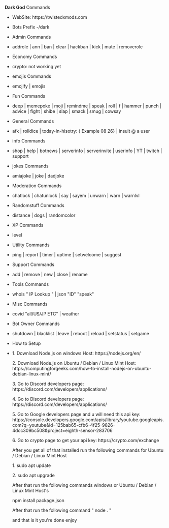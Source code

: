 <p><strong>Dark God</strong> Commands</p>
<ul>
<li>
<p>WebSite: https://twistedxmods.com</p>
</li>
<li>
<p>Bots Prefix 
-/dark</p>
</li>
<li>
<p>Admin Commands</p>
</li>
<li>
<p>addrole | ann | ban | clear | hackban | kick | mute | removerole</p>
</li>
<li>
<p>Economy Commands</p>
</li>
<li>
<p>crypto: not working yet</p>
</li>
<li>
<p>emojis Commands</p>
</li>
<li>
<p>emojify | emojis</p>
</li>
<li>
<p>Fun Commands</p>
</li>
<li>
<p>deep | memepoke | moji | remindme | speak | roll | f | hammer | punch | advice | fight | shibe | slap | smack | smug | cowsay</p>
</li>
<li>
<p>General Commands</p>
</li>
<li>
<p>afk | rolldice | today-in-hisotry: { Example 08 26} | insult @ a user</p>
</li>
<li>
<p>info Commands</p>
</li>
<li>
<p>shop | help | botnews | serverinfo | serverinvite | userinfo | YT | twitch | support</p>
</li>
<li>
<p>jokes Commands</p>
</li>
<li>
<p>amiajoke | joke | dadjoke</p>
</li>
<li>
<p>Moderation Commands</p>
</li>
<li>
<p>chatlock | chatunlock | say | sayem | unwarn | warn | warnlvl</p>
</li>
<li>
<p>Randomstuff Commands</p>
</li>
<li>
<p>distance | dogs | randomcolor</p>
</li>
<li>
<p>XP Commands</p>
</li>
<li>
<p>level</p>
</li>
<li>
<p>Utility Commands</p>
</li>
<li>
<p>ping | report | timer | uptime | setwelcome | suggest</p>
</li>
<li>
<p>Support Commands</p>
</li>
<li>
<p>add | remove | new | close | rename</p>
</li>
<li>
<p>Tools Commands</p>
</li>
<li>
<p>whois " IP Lookup " | json "ID" "speak"</p>
</li>
<li>
<p>Misc Commands</p>
</li>
<li>
<p>covid "all/US/JP ETC" | weather </p>
</li>
  <li>
<p>Bot Owner Commands</p>
</li>
<li>
<p>shutdown | blacklist | leave | reboot | reload | setstatus | setgame</p>
</li>
  <li>
<p>How to Setup</p>
</li>
<li>
<p>1. Download Node.js on windows Host: https://nodejs.org/en/ </p>
</li>
</li>
<p>2. Download Node.js on Ubuntu / Debian / Linux Mint Host: https://computingforgeeks.com/how-to-install-nodejs-on-ubuntu-debian-linux-mint/ </p>
</li>
</li>
<p>3. Go to Discord developers page: https://discord.com/developers/applications/ </p>
</li>
</li>
<p>4. Go to Discord developers page: https://discord.com/developers/applications/ </p>
</li>
</li>
<p>5. Go to Google developers page and u will need this api key: https://console.developers.google.com/apis/library/youtube.googleapis.com?q=youtube&id=125bab65-cfb6-4f25-9826-4dcc309bc508&project=eighth-sensor-283706</p>
</li>
</li>
<p>6. Go to crypto page to get your api key: https://crypto.com/exchange </p>
</li>
</li>
<p>After you get all of that installed run the following commands for Ubuntu / Debian / Linux Mint Host</p>
</li>
</li>
<p>1. sudo apt update</p>
</li>
</li>
<p>2. sudo apt upgrade</p>
</li>
</li>
<p>After that run the following commands windows or Ubuntu / Debian / Linux Mint Host's</p>
</li>
</li>
<p>npm install package.json</p>
</li>
</li>
<p>After that run the following command " node . "</p>
</li>
</li>
<p>and that is it you're done enjoy</p>
</li>
</li>
</ul>
